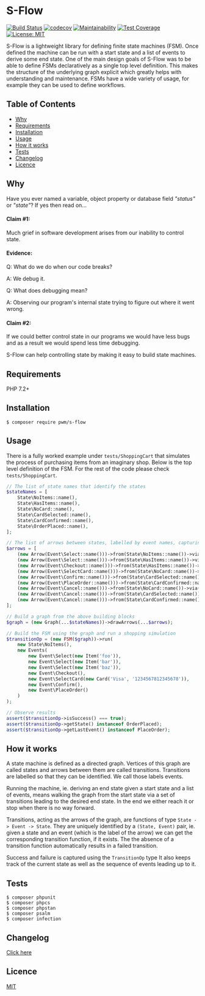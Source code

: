 # S-Flow

[![Build Status](https://travis-ci.org/pwm/s-flow.svg?branch=master)](https://travis-ci.org/pwm/s-flow)
[![codecov](https://codecov.io/gh/pwm/s-flow/branch/master/graph/badge.svg)](https://codecov.io/gh/pwm/s-flow)
[![Maintainability](https://api.codeclimate.com/v1/badges/7d68d8bee2ecbcf3277c/maintainability)](https://codeclimate.com/github/pwm/s-flow/maintainability)
[![Test Coverage](https://api.codeclimate.com/v1/badges/7d68d8bee2ecbcf3277c/test_coverage)](https://codeclimate.com/github/pwm/s-flow/test_coverage)
[![License: MIT](https://img.shields.io/badge/License-MIT-yellow.svg)](https://opensource.org/licenses/MIT)

S-Flow is a lightweight library for defining finite state machines (FSM). Once defined the machine can be run with a start state and a list of events to derive some end state. One of the main design goals of S-Flow was to be able to define FSMs declaratively as a single top level definition. This makes the structure of the underlying graph explicit which greatly helps with understanding and maintenance. FSMs have a wide variety of usage, for example they can be used to define workflows.

## Table of Contents

* [Why](#why)
* [Requirements](#requirements)
* [Installation](#installation)
* [Usage](#usage)
* [How it works](#how-it-works)
* [Tests](#tests)
* [Changelog](#changelog)
* [Licence](#licence)

## Why

Have you ever named a variable, object property or database field *"status"* or *"state"*? If yes then read on...

#### Claim #1:

Much grief in software development arises from our inability to control state.

#### Evidence:

Q: What do we do when our code breaks?

A: We debug it.

Q: What does debugging mean?

A: Observing our program's internal state trying to figure out where it went wrong.

#### Claim #2:

If we could better control state in our programs we would have less bugs and as a result we would spend less time debugging.

S-Flow can help controlling state by making it easy to build state machines.

## Requirements

PHP 7.2+

## Installation

    $ composer require pwm/s-flow

## Usage

There is a fully worked example under `tests/ShoppingCart` that simulates the process of purchasing items from an imaginary shop. Below is the top level definition of the FSM. For the rest of the code please check `tests/ShoppingCart`.

```php
// The list of state names that identify the states
$stateNames = [
    State\NoItems::name(),
    State\HasItems::name(),
    State\NoCard::name(),
    State\CardSelected::name(),
    State\CardConfirmed::name(),
    State\OrderPlaced::name(),
];

// The list of arrows between states, labelled by event names, capturing their respective transition functions.
$arrows = [
    (new Arrow(Event\Select::name()))->from(State\NoItems::name())->via(new Transition\AddFirstItem),
    (new Arrow(Event\Select::name()))->from(State\HasItems::name())->via(new Transition\AddItem),
    (new Arrow(Event\Checkout::name()))->from(State\HasItems::name())->via(new Transition\DoCheckout),
    (new Arrow(Event\SelectCard::name()))->from(State\NoCard::name())->via(new Transition\DoSelectCard),
    (new Arrow(Event\Confirm::name()))->from(State\CardSelected::name())->via(new Transition\ConfirmCard),
    (new Arrow(Event\PlaceOrder::name()))->from(State\CardConfirmed::name())->via(new Transition\DoPlaceOrder),
    (new Arrow(Event\Cancel::name()))->from(State\NoCard::name())->via(new Transition\DoCancel),
    (new Arrow(Event\Cancel::name()))->from(State\CardSelected::name())->via(new Transition\DoCancel),
    (new Arrow(Event\Cancel::name()))->from(State\CardConfirmed::name())->via(new Transition\DoCancel),
];

// Build a graph from the above building blocks
$graph = (new Graph(...$stateNames))->drawArrows(...$arrows);

// Build the FSM using the graph and run a shopping simulation
$transitionOp = (new FSM($graph))->run(
    new State\NoItems(),
    new Events(
        new Event\Select(new Item('foo')),
        new Event\Select(new Item('bar')),
        new Event\Select(new Item('baz')),
        new Event\Checkout(),
        new Event\SelectCard(new Card('Visa', '1234567812345678')),
        new Event\Confirm(),
        new Event\PlaceOrder()
    )
);

// Observe results
assert($transitionOp->isSuccess() === true);
assert($transitionOp->getState() instanceof OrderPlaced);
assert($transitionOp->getLastEvent() instanceof PlaceOrder);
```
 
## How it works

A state machine is defined as a directed graph. Vertices of this graph are called states and arrows between them are called transitions. Transitions are labelled so that they can be identified. We call those labels events.

Running the machine, ie. deriving an end state given a start state and a list of events, means walking the graph from the start state via a set of transitions leading to the desired end state. In the end we either reach it or stop when there is no way forward.

Transitions, acting as the arrows of the graph, are functions of type `State -> Event -> State`. They are uniquely identified by a `(State, Event)` pair, ie. given a state and an event (which is the label of the arrow) we can get the corresponding transition function, if it exists. The the absence of a transition function automatically results in a failed transition.

Success and failure is captured using the `TransitionOp` type It also keeps track of the current state as well as the sequence of events leading up to it.

## Tests

	$ composer phpunit
	$ composer phpcs
	$ composer phpstan
	$ composer psalm
	$ composer infection

## Changelog

[Click here](changelog.md)

## Licence

[MIT](LICENSE)
